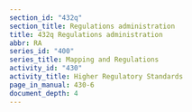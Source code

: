 ```yaml
---
section_id: "432q"
section_title: Regulations administration
title: 432q Regulations administration
abbr: RA
series_id: "400"
series_title: Mapping and Regulations
activity_id: "430"
activity_title: Higher Regulatory Standards
page_in_manual: 430-6
document_depth: 4
---
```

